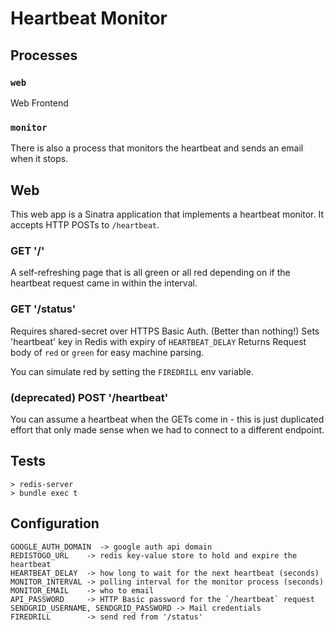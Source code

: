 # Heartbeat Monitor


## Processes

### `web`
Web Frontend

### `monitor`
There is also a process that monitors the heartbeat and sends an email when it
stops.

## Web
This web app is a Sinatra application that implements a heartbeat monitor.
It accepts HTTP POSTs to `/heartbeat`.

### GET '/'

A self-refreshing page that is all green or all red depending on if
the heartbeat request came in within the interval.

### GET '/status'

Requires shared-secret over HTTPS Basic Auth.  (Better than nothing!)
Sets 'heartbeat' key in Redis with expiry of `HEARTBEAT_DELAY`
Returns Request body of `red` or `green` for easy machine parsing.

You can simulate red by setting the `FIREDRILL` env variable.

### (deprecated) POST '/heartbeat'

You can assume a heartbeat when the GETs come in - this is just duplicated effort that only made
sense when we had to connect to a different endpoint.

## Tests

    > redis-server
    > bundle exec t


## Configuration

    GOOGLE_AUTH_DOMAIN  -> google auth api domain
    REDISTOGO_URL    -> redis key-value store to hold and expire the heartbeat
    HEARTBEAT_DELAY  -> how long to wait for the next heartbeat (seconds)
    MONITOR_INTERVAL -> polling interval for the monitor process (seconds)
    MONITOR_EMAIL    -> who to email
    API_PASSWORD     -> HTTP Basic password for the `/heartbeat` request
    SENDGRID_USERNAME, SENDGRID_PASSWORD -> Mail credentials
    FIREDRILL        -> send red from '/status'
